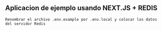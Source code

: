 ## Aplicacion de ejemplo usando NEXT.JS + REDIS


```
Renombrar el archivo .env.example por .env.local y colocar los datos del servidor Redis
```